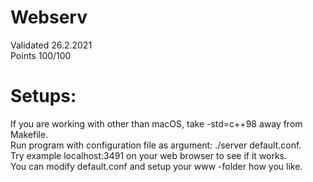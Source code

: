 # Webserv
Validated 26.2.2021\
Points 100/100

# Setups:
If you are working with other than macOS, take -std=c++98 away from Makefile. \
Run program with configuration file as argument: ./server default.conf. \
Try example localhost:3491 on your web browser to see if it works. \
You can modify default.conf and setup your www -folder how you like.
